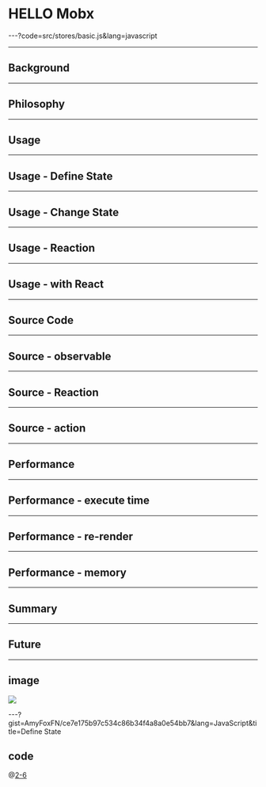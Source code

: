 # HELLO Mobx

---?code=src/stores/basic.js&lang=javascript

---
## Background

---
## Philosophy

---
## Usage

---
## Usage - Define State

---
## Usage - Change State

---
## Usage - Reaction

---
## Usage - with React

---
## Source Code

---
## Source - observable

---
## Source - Reaction

---
## Source - action

---
## Performance

---
## Performance - execute time

---
## Performance - re-render

---
## Performance - memory

---
## Summary

---
## Future

---
## image

<!-- ![](pitch-assets/flower.jpg) -->
<!-- 111 -->
![](https://avatars1.githubusercontent.com/u/24366060?s=460&v=4)

---?gist=AmyFoxFN/ce7e175b97c534c86b34f4a8a0e54bb7&lang=JavaScript&title=Define State
## code
@[2-6](@observable)
